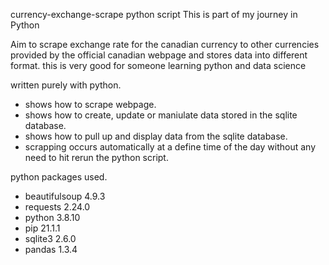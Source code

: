 currency-exchange-scrape python script
This is part of my journey in Python

Aim to scrape exchange rate for the canadian currency to other currencies provided by the official canadian webpage and stores data into different format. 
this is very good for someone learning python and data science

written purely with python.

- shows how to scrape webpage.
- shows how to create, update or maniulate data stored in the sqlite database.
- shows how to pull up and display data from the sqlite database.
- scrapping occurs automatically at a define time of the day without any need to hit rerun the python script.

python packages used.

- beautifulsoup 4.9.3
- requests 2.24.0
- python 3.8.10
- pip 21.1.1
- sqlite3 2.6.0
- pandas 1.3.4

